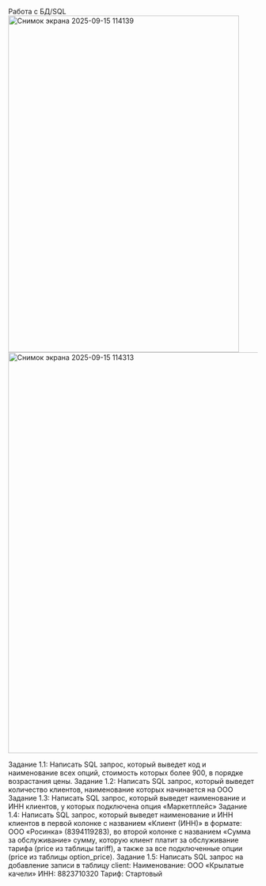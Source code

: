 Работа с БД/SQL
<img width="466" height="681" alt="Снимок экрана 2025-09-15 114139" src="https://github.com/user-attachments/assets/bd0db98a-e0e1-4730-be87-450f78abc315" />
<img width="574" height="811" alt="Снимок экрана 2025-09-15 114313" src="https://github.com/user-attachments/assets/18399ad1-06df-46fe-90c7-4e73ed14817b" />

Задание 1.1:  Написать SQL запрос, который выведет код и наименование всех опций, стоимость которых более 900, в порядке возрастания цены.
Задание 1.2:  Написать SQL запрос, который выведет количество клиентов, наименование которых начинается на ООО
Задание 1.3: Написать SQL запрос, который выведет наименование и ИНН клиентов, у которых подключена опция «Маркетплейс»
Задание 1.4:  Написать SQL запрос, который выведет наименование и ИНН клиентов в первой колонке с названием «Клиент (ИНН)» в формате: ООО «Росинка» (8394119283), во второй колонке с названием «Сумма за обслуживание» сумму, которую клиент платит за обслуживание тарифа (price из таблицы tariff), а также за все подключенные опции (price из таблицы option_price).
Задание 1.5:  Написать SQL запрос на добавление записи в таблицу client:
       Наименование: ООО «Крылатые качели»
       ИНН: 8823710320
       Тариф: Стартовый

